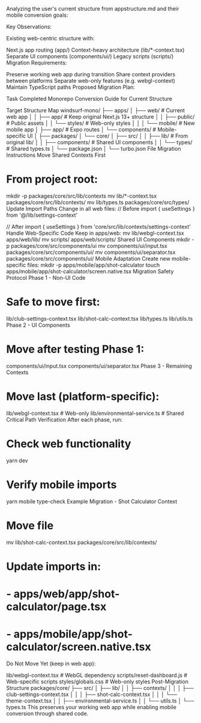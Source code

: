 Analyzing the user's current structure from appstructure.md and their mobile conversion goals:

Key Observations:

Existing web-centric structure with:

Next.js app routing (app/)
Context-heavy architecture (lib/*-context.tsx)
Separate UI components (components/ui/)
Legacy scripts (scripts/)
Migration Requirements:

Preserve working web app during transition
Share context providers between platforms
Separate web-only features (e.g. webgl-context)
Maintain TypeScript paths
Proposed Migration Plan:


Task Completed
Monorepo Conversion Guide for Current Structure

Target Structure Map
windsurf-mono/
├── apps/
│   ├── web/                  # Current web app
│   │   ├── app/             # Keep original Next.js 13+ structure
│   │   ├── public/          # Public assets
│   │   └── styles/          # Web-only styles
│   │
│   └── mobile/              # New mobile app
│       ├── app/             # Expo routes
│       └── components/      # Mobile-specific UI
│
├── packages/
│   └── core/
│       ├── src/
│       │   ├── lib/         # From original lib/
│       │   ├── components/  # Shared UI components
│       │   └── types/       # Shared types.ts
│       └── package.json
│
└── turbo.json
File Migration Instructions
Move Shared Contexts First
# From project root:
mkdir -p packages/core/src/lib/contexts
mv lib/*-context.tsx packages/core/src/lib/contexts/
mv lib/types.ts packages/core/src/types/
Update Import Paths
Change in all web files:
// Before
import { useSettings } from '@/lib/settings-context'

// After 
import { useSettings } from 'core/src/lib/contexts/settings-context'
Handle Web-Specific Code
Keep in apps/web:
mv lib/webgl-context.tsx apps/web/lib/
mv scripts/ apps/web/scripts/
Shared UI Components
mkdir -p packages/core/src/components/ui
mv components/ui/input.tsx packages/core/src/components/ui/
mv components/ui/separator.tsx packages/core/src/components/ui/
Mobile Adaptation
Create new mobile-specific files:
mkdir -p apps/mobile/app/shot-calculator
touch apps/mobile/app/shot-calculator/screen.native.tsx
Migration Safety Protocol
Phase 1 - Non-UI Code
# Safe to move first:
lib/club-settings-context.tsx
lib/shot-calc-context.tsx 
lib/types.ts
lib/utils.ts
Phase 2 - UI Components
# Move after testing Phase 1:
components/ui/input.tsx
components/ui/separator.tsx
Phase 3 - Remaining Contexts
# Move last (platform-specific):
lib/webgl-context.tsx       # Web-only
lib/environmental-service.ts # Shared
Critical Path Verification
After each phase, run:

# Check web functionality
yarn dev

# Verify mobile imports
yarn mobile type-check
Example Migration - Shot Calculator Context
# Move file
mv lib/shot-calc-context.tsx packages/core/src/lib/contexts/

# Update imports in:
# - apps/web/app/shot-calculator/page.tsx
# - apps/mobile/app/shot-calculator/screen.native.tsx
Do Not Move Yet (keep in web app):

lib/webgl-context.tsx       # WebGL dependency
scripts/reset-dashboard.js  # Web-specific scripts
styles/globals.css          # Web-only styles
Post-Migration Structure
packages/core/
├── src/
│   ├── lib/
│   │   ├── contexts/
│   │   │   ├── club-settings-context.tsx
│   │   │   ├── shot-calc-context.tsx
│   │   │   └── theme-context.tsx
│   │   ├── environmental-service.ts
│   │   └── utils.ts
│   └── types.ts
This preserves your working web app while enabling mobile conversion through shared code.
